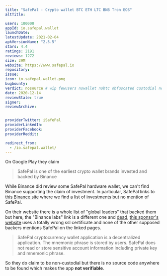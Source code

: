```yaml
---
title: "SafePal - Crypto wallet BTC ETH LTC BNB Tron EOS"
altTitle: 

users: 100000
appId: io.safepal.wallet
launchDate: 
latestUpdate: 2021-02-04
apkVersionName: "2.5.5"
stars: 4.4
ratings: 2191
reviews: 1272
size: 29M
website: https://www.safepal.io
repository: 
issue: 
icon: io.safepal.wallet.png
bugbounty: 
verdict: nosource # wip fewusers nowallet nobtc obfuscated custodial nosource nonverifiable reproducible bounty defunct
date: 2020-12-14
reviewStale: true
signer: 
reviewArchive:


providerTwitter: iSafePal
providerLinkedIn: 
providerFacebook: 
providerReddit: 

redirect_from:
  - /io.safepal.wallet/
---
```



On Google Play they claim

> SafePal is one of the earliest crypto wallet brands invested and backed by
  Binance

While Binance did review some SafePal hardware wallet, we can't find Binance
supporting the claim of investment. In particular, SafePal links to
[this Binance site](https://labs.binance.com/) where we find a list of
investments but no mention of SafePal.

On their website there is a whole list of "global leaders" that backed them but
here, the "Binance labs" link is a different one and
[dead](https://www.binancelabs.co/),
[this sponsor's website](https://bittemple.io/) uses a totally wrong ssl
certificate and none of the other supposed backers mentions SafePal on the
linked pages.

> SafePal cryptocurrency wallet application is a decentralized application.
  The mnemonic phrase is stored by users. SafePal does not read or store
  sensitive account information including private key and mnemonic phrase.

So they do claim to be non-custodial but there is no source code anywhere to be
found which makes the app **not verifiable**.
